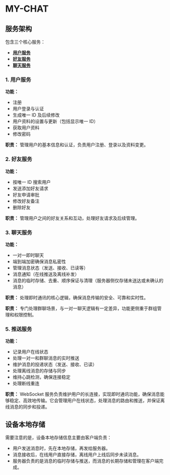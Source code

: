 # MY-CHAT

## 服务架构
包含三个核心服务：
- [**用户服务**](https://github.com/WH-5/user-service)  
- [**好友服务**](https://github.com/WH-5/friend-service)  
- [**聊天服务**](https://github.com/WH-5/chat-service)  

### 1. 用户服务
**功能：**
- 注册
- 用户登录与认证
- 生成唯一 ID 及后续修改
- 用户资料的设置与更新（包括显示唯一 ID）
- 获取用户资料
- 修改密码


**职责：**
管理用户的基本信息和认证，负责用户注册、登录以及资料变更。

### 2. 好友服务
**功能：**
- 按唯一 ID 搜索用户
- 发送添加好友请求
- 好友申请审批
- 修改好友备注
- 删除好友

**职责：**
管理用户之间的好友关系和互动，处理好友请求及后续管理。


### 3. 聊天服务
**功能：**
- 一对一即时聊天
- 端到端加密确保消息私密性
- 管理消息状态（发送、接收、已读等）
- 消息通知（在线推送及离线补发）
- 消息的临时存储、去重、顺序保证与清理（服务器侧仅存储未送达或未确认的消息）

**职责：**
处理即时通讯的核心逻辑，确保消息传输的安全、可靠和实时性。


**职责：**
专门处理群聊场景，与一对一聊天逻辑有一定差异，功能更侧重于群组管理和权限控制。

### 5. 推送服务
**功能：**

- 记录用户在线状态
- 处理一对一和群聊消息的实时推送
- 维护消息的投递状态（发送、接收、已读）
- 处理离线消息的存储与同步
- 维持心跳检测，确保连接稳定
- 处理断线重连

**职责：**
WebSocket 服务负责维护用户的长连接，实现即时通讯功能，确保消息能够稳定、高效地传输。它会管理用户在线状态，处理消息的路由和推送，并保证离线消息的同步和投递。

## 设备本地存储
需要注意的是，设备本地存储信息主要由客户端负责：

- 用户发送消息时，先在本地存储，再发给服务器。
- 消息接收后，在线用户直接存储，离线用户上线后同步未读消息。
- 服务器负责的是消息的临时存储与推送，而消息的长期存储和管理在客户端完成。
